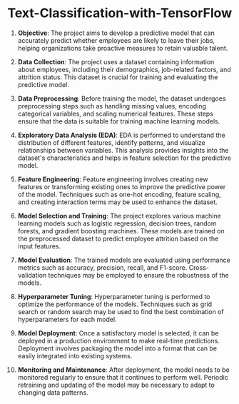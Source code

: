 # Text-Classification-with-TensorFlow

1. **Objective**: The project aims to develop a predictive model that can accurately predict whether employees are likely to leave their jobs, helping organizations take proactive measures to retain valuable talent.

2. **Data Collection**: The project uses a dataset containing information about employees, including their demographics, job-related factors, and attrition status. This dataset is crucial for training and evaluating the predictive model.

3. **Data Preprocessing**: Before training the model, the dataset undergoes preprocessing steps such as handling missing values, encoding categorical variables, and scaling numerical features. These steps ensure that the data is suitable for training machine learning models.

4. **Exploratory Data Analysis (EDA)**: EDA is performed to understand the distribution of different features, identify patterns, and visualize relationships between variables. This analysis provides insights into the dataset's characteristics and helps in feature selection for the predictive model.

5. **Feature Engineering**: Feature engineering involves creating new features or transforming existing ones to improve the predictive power of the model. Techniques such as one-hot encoding, feature scaling, and creating interaction terms may be used to enhance the dataset.

6. **Model Selection and Training**: The project explores various machine learning models such as logistic regression, decision trees, random forests, and gradient boosting machines. These models are trained on the preprocessed dataset to predict employee attrition based on the input features.

7. **Model Evaluation**: The trained models are evaluated using performance metrics such as accuracy, precision, recall, and F1-score. Cross-validation techniques may be employed to ensure the robustness of the models.

8. **Hyperparameter Tuning**: Hyperparameter tuning is performed to optimize the performance of the models. Techniques such as grid search or random search may be used to find the best combination of hyperparameters for each model.

9. **Model Deployment**: Once a satisfactory model is selected, it can be deployed in a production environment to make real-time predictions. Deployment involves packaging the model into a format that can be easily integrated into existing systems.

10. **Monitoring and Maintenance**: After deployment, the model needs to be monitored regularly to ensure that it continues to perform well. Periodic retraining and updating of the model may be necessary to adapt to changing data patterns.
